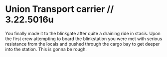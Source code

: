 # Union Transport carrier //  3.22.5016u

You finally made it to the blinkgate after quite a draining ride in stasis. Upon the first crew attempting to board the blinkstation you were met with serious resistance from the locals and pushed through the cargo bay to get deeper into the station. This is gonna be rough.
